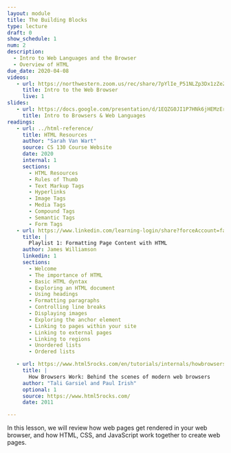 ```yaml
---
layout: module
title: The Building Blocks
type: lecture
draft: 0
show_schedule: 1
num: 2
description:
  - Intro to Web Languages and the Browser
  - Overview of HTML
due_date: 2020-04-08
videos: 
   - url: https://northwestern.zoom.us/rec/share/7pYlIe_P51NLZp3Dx1zZeZ4CB6Teeaa8gyMerPJYmE94HkE1r14V4sZZlj2QOmk_
     title: Intro to the Web Browser
     live: 1
slides:
   - url: https://docs.google.com/presentation/d/1EQZG0JI1P7HNk6jHEMzEr6V2be87V9k3_i-Et7W4-Ro/edit?usp=sharing
     title: Intro to Browsers & Web Languages
readings:
   - url: ../html-reference/
     title: HTML Resources
     author: "Sarah Van Wart"
     source: CS 130 Course Website
     date: 2020
     internal: 1
     sections:
       - HTML Resources
       - Rules of Thumb
       - Text Markup Tags
       - Hyperlinks
       - Image Tags
       - Media Tags
       - Compound Tags
       - Semantic Tags
       - Form Tags
   - url: https://www.linkedin.com/learning-login/share?forceAccount=false&redirect=https%3A%2F%2Fwww.linkedin.com%2Flearning%2Fcollections%2F6619359376505401345%3Ftrk%3Dshare_collection_url&account=75814418
     title: |
       Playlist 1: Formatting Page Content with HTML 
     author: James Williamson
     linkedin: 1
     sections:
       - Welcome
       - The importance of HTML
       - Basic HTML dyntax
       - Exploring an HTML document
       - Using headings
       - Formatting paragraphs
       - Controlling line breaks
       - Displaying images
       - Exploring the anchor element
       - Linking to pages within your site
       - Linking to external pages
       - Linking to regions
       - Unordered lists
       - Ordered lists

   - url: https://www.html5rocks.com/en/tutorials/internals/howbrowserswork/
     title: |
       How Browsers Work: Behind the scenes of modern web browsers
     author: "Tali Garsiel and Paul Irish"
     optional: 1
     source: https://www.html5rocks.com/
     date: 2011

---
```


In this lesson, we will review how web pages get rendered in your web browser, and how HTML, CSS, and JavaScript work together to create web pages.